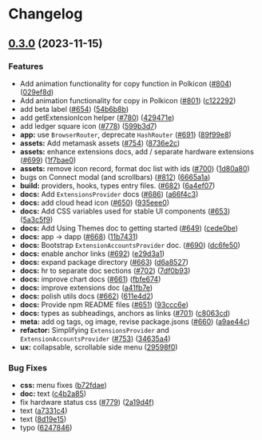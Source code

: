 # Changelog

## [0.3.0](https://github.com/paritytech/polkadot-cloud/compare/app-v0.2.15...app-v0.3.0) (2023-11-15)


### Features

* Add animation functionality for copy function in Polkicon ([#804](https://github.com/paritytech/polkadot-cloud/issues/804)) ([029ef8d](https://github.com/paritytech/polkadot-cloud/commit/029ef8da6ac356580a3b951b1012b1d838eb276b))
* Add animation functionality for copy in Polkicon ([#801](https://github.com/paritytech/polkadot-cloud/issues/801)) ([c122292](https://github.com/paritytech/polkadot-cloud/commit/c12229201df630ff1d24613b31305e6461ce2144))
* add beta label ([#654](https://github.com/paritytech/polkadot-cloud/issues/654)) ([54b6b8b](https://github.com/paritytech/polkadot-cloud/commit/54b6b8b4ace0a2d890a5599fc25115f175d77220))
* add getExtensionIcon helper ([#780](https://github.com/paritytech/polkadot-cloud/issues/780)) ([429471e](https://github.com/paritytech/polkadot-cloud/commit/429471eb5703b01736fb455ebe958ccdaffda92c))
* add ledger square icon ([#778](https://github.com/paritytech/polkadot-cloud/issues/778)) ([599b3d7](https://github.com/paritytech/polkadot-cloud/commit/599b3d74bea73a9cb2aa0f313023f0041d67ed3b))
* **app:** use `BrowserRouter`, deprecate `HashRouter` ([#691](https://github.com/paritytech/polkadot-cloud/issues/691)) ([89f99e8](https://github.com/paritytech/polkadot-cloud/commit/89f99e8fc8912f75041a63eec5f059282214b6b4))
* **assets:** Add metamask assets ([#754](https://github.com/paritytech/polkadot-cloud/issues/754)) ([8736e2c](https://github.com/paritytech/polkadot-cloud/commit/8736e2c91659d83e2d0b76c386c7d0aa2cf425f2))
* **assets:** enhance extensions docs, add / separate hardware extensions ([#699](https://github.com/paritytech/polkadot-cloud/issues/699)) ([1f7bae0](https://github.com/paritytech/polkadot-cloud/commit/1f7bae05926db53650c25168afd2b7fca2e57bf1))
* **assets:** remove icon record, format doc list with ids ([#700](https://github.com/paritytech/polkadot-cloud/issues/700)) ([1d80a80](https://github.com/paritytech/polkadot-cloud/commit/1d80a80d6672ad7e1affcb62b6009eaff1bf07ee))
* bugs on Connect modal (and scrollbars) ([#812](https://github.com/paritytech/polkadot-cloud/issues/812)) ([6665a1a](https://github.com/paritytech/polkadot-cloud/commit/6665a1a32f44bc7bbaabf1127e5dd23bba3b7255))
* **build:** providers, hooks, types entry files. ([#682](https://github.com/paritytech/polkadot-cloud/issues/682)) ([6a4ef07](https://github.com/paritytech/polkadot-cloud/commit/6a4ef07b5be051361d2707fa09bcf1acb0e7cd7f))
* **docs:** Add `ExtensionsProvider` docs ([#686](https://github.com/paritytech/polkadot-cloud/issues/686)) ([a66f4c3](https://github.com/paritytech/polkadot-cloud/commit/a66f4c32be49e75ae7c45dd870186cafb6069db3))
* **docs:** add cloud head icon ([#650](https://github.com/paritytech/polkadot-cloud/issues/650)) ([935eee0](https://github.com/paritytech/polkadot-cloud/commit/935eee0ccebcf925fdd972d4e79076c09e0caeed))
* **docs:** Add CSS variables used for stable UI components ([#653](https://github.com/paritytech/polkadot-cloud/issues/653)) ([5a3c5f9](https://github.com/paritytech/polkadot-cloud/commit/5a3c5f9495ddcde8734ce1afe301f67a19aa11ed))
* **docs:** Add Using Themes doc to getting started ([#649](https://github.com/paritytech/polkadot-cloud/issues/649)) ([cede0be](https://github.com/paritytech/polkadot-cloud/commit/cede0be4c02f64a6fb6a05f8fd49b3b088336cf1))
* **docs:** app -&gt; dapp ([#668](https://github.com/paritytech/polkadot-cloud/issues/668)) ([11b7431](https://github.com/paritytech/polkadot-cloud/commit/11b743131601e9e19edbfd808022bc79b4ade1f4))
* **docs:** Bootstrap `ExtensionAccountsProvider` doc. ([#690](https://github.com/paritytech/polkadot-cloud/issues/690)) ([dc6fe50](https://github.com/paritytech/polkadot-cloud/commit/dc6fe50bde58cefb6c342f8800fd287c80d8f44f))
* **docs:** enable anchor links ([#692](https://github.com/paritytech/polkadot-cloud/issues/692)) ([e29d3a1](https://github.com/paritytech/polkadot-cloud/commit/e29d3a13a54f86f7a4871b5de5e601c4f89e8b8a))
* **docs:** expand package directory ([#663](https://github.com/paritytech/polkadot-cloud/issues/663)) ([d6a8527](https://github.com/paritytech/polkadot-cloud/commit/d6a8527a2ff79d6b3c5820ae62150ff6c91b676d))
* **docs:** hr to separate doc sections ([#702](https://github.com/paritytech/polkadot-cloud/issues/702)) ([7df0b93](https://github.com/paritytech/polkadot-cloud/commit/7df0b93e7859c6b931b72444f96477e3ea33231c))
* **docs:** improve chart docs ([#661](https://github.com/paritytech/polkadot-cloud/issues/661)) ([fbfe674](https://github.com/paritytech/polkadot-cloud/commit/fbfe674a65a2266a898f14eef2375e72457c403a))
* **docs:** improve extensions doc ([a41fb7e](https://github.com/paritytech/polkadot-cloud/commit/a41fb7e4e85dc3cfd2f3145e285574274ccf04dd))
* **docs:** polish utils docs ([#662](https://github.com/paritytech/polkadot-cloud/issues/662)) ([611e4d2](https://github.com/paritytech/polkadot-cloud/commit/611e4d24bada618d87966b8cb7e03f846d1a9a99))
* **docs:** Provide npm README files ([#651](https://github.com/paritytech/polkadot-cloud/issues/651)) ([93ccc6e](https://github.com/paritytech/polkadot-cloud/commit/93ccc6e97e8af68bc20c5b982988cb895fe75149))
* **docs:** types as subheadings, anchors as links ([#701](https://github.com/paritytech/polkadot-cloud/issues/701)) ([c8063cd](https://github.com/paritytech/polkadot-cloud/commit/c8063cda7968bcc48e04878d445c9085f5927b63))
* **meta:** add og tags, og image, revise package.jsons ([#660](https://github.com/paritytech/polkadot-cloud/issues/660)) ([a9ae44c](https://github.com/paritytech/polkadot-cloud/commit/a9ae44c8568cc7069a5b4fc541c6f62b7c6955d3))
* **refactor:** Simplifying `ExtensionsProvider` and `ExtensionAccountsProvider` ([#753](https://github.com/paritytech/polkadot-cloud/issues/753)) ([34635a4](https://github.com/paritytech/polkadot-cloud/commit/34635a44e9c5695b477389d4031c702e718c4755))
* **ux:** collapsable, scrollable side menu ([29598f0](https://github.com/paritytech/polkadot-cloud/commit/29598f0fd50ed00e7bff1b385c4f5b7e3fb1e8e6))


### Bug Fixes

* **css:** menu fixes ([b72fdae](https://github.com/paritytech/polkadot-cloud/commit/b72fdae45ded86512ec29d7c403311e2381bc2a5))
* **doc:** text ([c4b2a85](https://github.com/paritytech/polkadot-cloud/commit/c4b2a85f345b354b21c14c79e44545d9bdfdd8b5))
* fix hardware status css ([#779](https://github.com/paritytech/polkadot-cloud/issues/779)) ([2a19d4f](https://github.com/paritytech/polkadot-cloud/commit/2a19d4f58ab7da0b09ba87742a01732121094ef6))
* text ([a7331c4](https://github.com/paritytech/polkadot-cloud/commit/a7331c42bdf42512577786ca4286e2df2c63f5d6))
* text ([8d19e15](https://github.com/paritytech/polkadot-cloud/commit/8d19e15a359d9992b85d705a53fc5ba510ae6c8e))
* typo ([6247846](https://github.com/paritytech/polkadot-cloud/commit/624784657ae367c711b4da89d2ca0dc428f93250))
